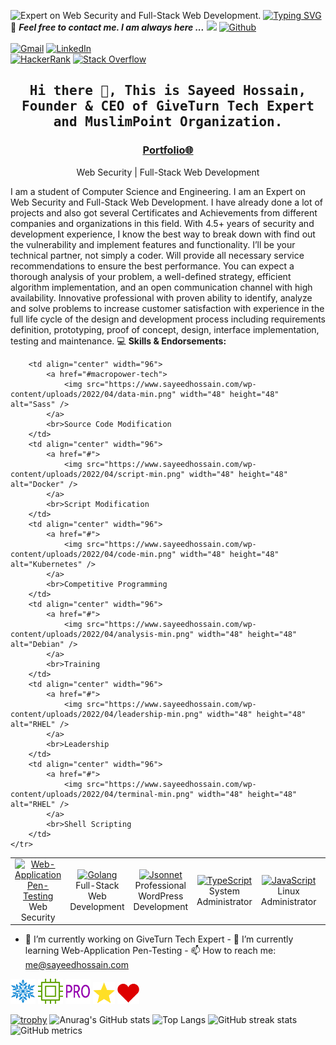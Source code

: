 ![Expert on Web Security and Full-Stack Web Development.](https://www.sayeedhossain.com/wp-content/uploads/2022/04/web-application-penetration-testing-service-500x5001-1.jpg) [![Typing SVG](https://readme-typing-svg.herokuapp.com?size=25&color=D83A7C&center=false&vCenter=false&lines=Web-Application+Pen-Tester;Security+Researcher;Full+Stack+Web+Developer;System+Administrator;Competitive+Programmer)](https://git.io/typing-svg)
📝 ***Feel free to contact me. I am always here ...*** <img src="https://media.giphy.com/media/WUlplcMpOCEmTGBtBW/giphy.gif" width="30"> [![Github](https://img.shields.io/github/followers/sayeedhossain?label=Follow%20Me&style=social)](https://github.com/sayeedhossain)
<br>
<br> [![Gmail](https://img.shields.io/badge/Gmail-D14836?style=for-the-badge&logo=gmail&logoColor=white)](mailto:me@sayeedhossain.com) [![LinkedIn](https://img.shields.io/badge/linkedin-%230077B5.svg?style=for-the-badge&logo=linkedin&logoColor=white)](https://www.linkedin.com/in/sayeed7)
<br> [![HackerRank](https://img.shields.io/badge/-Hackerrank-2EC866?style=for-the-badge&logo=HackerRank&logoColor=white)](https://www.hackerrank.com/sayeed_hossain) [![Stack Overflow](https://img.shields.io/badge/-Stackoverflow-FE7A16?style=for-the-badge&logo=stack-overflow&logoColor=white)](https://stackoverflow.com/users/10880308/sayeed-hossain)


<h2 align='center'><samp><strong>Hi there 👋, This is Sayeed Hossain, Founder & CEO of GiveTurn Tech Expert and MuslimPoint Organization.</strong></samp></h2>

<h3 align='center'><strong><a href="https://www.sayeedhossain.com/#resume" target="_blank">Portfolio🌐</a></strong></h3>
<p align='center'>Web Security | Full-Stack Web Development</p>

I am a student of Computer Science and Engineering. I am an Expert on Web Security and Full-Stack Web Development. I have already done a lot of projects and also got several Certificates and Achievements from different companies and organizations in this
field. With 4.5+ years of security and development experience, I know the best way to break down with find out the vulnerability and implement features and functionality. I’ll be your technical partner, not simply a coder. Will provide all necessary service
recommendations to ensure the best performance. You can expect a thorough analysis of your problem, a well-defined strategy, efficient algorithm implementation, and an open communication channel with high availability. Innovative professional with proven
ability to identify, analyze and solve problems to increase customer satisfaction with experience in the full life cycle of the design and development process including requirements definition, prototyping, proof of concept, design, interface implementation,
testing and maintenance. 💻 **Skills & Endorsements:** <br>

<table>
    <tr>
        <td align="center" width="96">
            <a href="#">
                <img src="https://www.sayeedhossain.com/wp-content/uploads/2022/04/hacking-min.png" width="48" height="48" alt="Web-Application Pen-Testing" />
            </a>
            <br>Web Security
        </td>
        <td align="center" width="96">
            <a href="#">
                <img src="https://www.sayeedhossain.com/wp-content/uploads/2022/04/coding-min.png" width="48" height="48" alt="Golang" />
            </a>
            <br>Full-Stack Web Development
        </td>
        <td align="center" width="96">
            <a href="#">
                <img src="https://www.sayeedhossain.com/wp-content/uploads/2022/04/wordpress-min.png" width="48" height="48" alt="Jsonnet" />
            </a>
            <br>Professional WordPress Development
        </td>
        <td align="center" width="96">
            <a href="#">
                <img src="https://www.sayeedhossain.com/wp-content/uploads/2022/04/administrator-min.png" width="48" height="48" alt="TypeScript" />
            </a>
            <br>System Administrator
        </td>
        <td align="center" width="96">
            <a href="#">
                <img src="https://www.sayeedhossain.com/wp-content/uploads/2022/04/linux-min.png" width="48" height="48" alt="JavaScript" />
            </a>
            <br>Linux Administrator
        </td>
        <td align="center" width="96">
            <a href="#">
                <img src="https://www.sayeedhossain.com/wp-content/uploads/2022/04/file-min.png" width="48" height="48" alt="React" />
            </a>
            <br>Python
        </td>
        <td align="center" width="96">
            <a href="#">
                <img src="https://www.sayeedhossain.com/wp-content/uploads/2022/04/php-min.png" width="48" height="48" alt="Bootstrap" />
            </a>
            <br>PHP/Laravel
        </td>
    </tr>
    <tr>

        <td align="center" width="96">
            <a href="#macropower-tech">
                <img src="https://www.sayeedhossain.com/wp-content/uploads/2022/04/data-min.png" width="48" height="48" alt="Sass" />
            </a>
            <br>Source Code Modification
        </td>
        <td align="center" width="96">
            <a href="#">
                <img src="https://www.sayeedhossain.com/wp-content/uploads/2022/04/script-min.png" width="48" height="48" alt="Docker" />
            </a>
            <br>Script Modification
        </td>
        <td align="center" width="96">
            <a href="#">
                <img src="https://www.sayeedhossain.com/wp-content/uploads/2022/04/code-min.png" width="48" height="48" alt="Kubernetes" />
            </a>
            <br>Competitive Programming
        </td>
        <td align="center" width="96">
            <a href="#">
                <img src="https://www.sayeedhossain.com/wp-content/uploads/2022/04/analysis-min.png" width="48" height="48" alt="Debian" />
            </a>
            <br>Training
        </td>
        <td align="center" width="96">
            <a href="#">
                <img src="https://www.sayeedhossain.com/wp-content/uploads/2022/04/leadership-min.png" width="48" height="48" alt="RHEL" />
            </a>
            <br>Leadership
        </td>
        <td align="center" width="96">
            <a href="#">
                <img src="https://www.sayeedhossain.com/wp-content/uploads/2022/04/terminal-min.png" width="48" height="48" alt="RHEL" />
            </a>
            <br>Shell Scripting
        </td>
    </tr>
</table>

- 🔭 I’m currently working on GiveTurn Tech Expert - 🌱 I’m currently learning Web-Application Pen-Testing - 📫 How to reach me: me@sayeedhossain.com

<a href='https://archiveprogram.github.com/'><img src='https://raw.githubusercontent.com/acervenky/animated-github-badges/master/assets/acbadge.gif' width='40' height='40'></a>
<a href='https://docs.github.com/en/developers'><img src='https://raw.githubusercontent.com/acervenky/animated-github-badges/master/assets/devbadge.gif' width='40' height='40'></a>
<a href='https://github.com/pricing'><img src='https://raw.githubusercontent.com/acervenky/animated-github-badges/master/assets/pro.gif' width='40' height='40'></a>
<a href='https://stars.github.com/'><img src='https://raw.githubusercontent.com/acervenky/animated-github-badges/master/assets/starbadge.gif' width='35' height='35'></a>
<a href='https://docs.github.com/en/github/supporting-the-open-source-community-with-github-sponsors'><img src='https://raw.githubusercontent.com/acervenky/animated-github-badges/master/assets/sponsorbadge.gif' width='35' height='35'></a>

[![trophy](https://github-profile-trophy.vercel.app/?username=sayeedhossain)](https://github.com/ryo-ma/github-profile-trophy) ![Anurag's GitHub stats](https://github-readme-stats.vercel.app/api?username=sayeedhossain&show_icons=true&theme=radical) ![Top
Langs](https://github-readme-stats.vercel.app/api/top-langs/?username=sayeedhossain&layout=compact&theme=radical) ![GitHub streak stats](https://github-readme-streak-stats.herokuapp.com/?user=sayeedhossain&theme=radical) ![GitHub metrics](https://metrics.lecoq.io/sayeedhossain&theme=radical)
